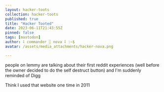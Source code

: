 ```yaml
---
layout: hacker-toots
collection: hacker-toots
published: true
title: "Hacker Tooted"
date: 2023-06-11T21:43:55Z
pinned: false
tags: [mastodon]
author: ⸸ commander ░ nova ⸸ :~$
avatar: /assets/media_attachments/hacker-nova.png

---
```


<p>people on lemmy are talking about their first reddit experiences (well before the owner decided to do the self destruct button) and I&#39;m suddenly reminded of Digg</p><p>Think I used that website one time in 2011</p>


